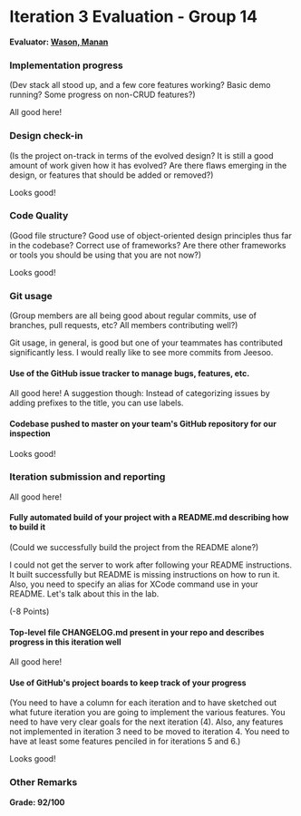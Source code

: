 # Iteration 3 Evaluation - Group 14

**Evaluator: [Wason, Manan](mailto:mwason1@jhu.edu)**

### Implementation progress
(Dev stack all stood up, and a few core features working?  Basic demo running?  Some progress on non-CRUD features?)

All good here!

### Design check-in
(Is the project on-track in terms of the evolved design?  It is still a good amount of work given how it has evolved?  Are there flaws emerging in the design, or features that should be added or removed?)

Looks good!

### Code Quality
(Good file structure?  Good use of object-oriented design principles thus far in the codebase?  Correct use of frameworks?  Are there other frameworks or tools you should be using that you are not now?)
 
Looks good!

### Git usage
(Group members are all being good about regular commits, use of branches, pull requests, etc?  All members contributing well?)

Git usage, in general, is good but one of your teammates has contributed significantly less. I would really like to see more commits from Jeesoo.

#### Use of the GitHub issue tracker to manage bugs, features, etc.

All good here! A suggestion though: Instead of categorizing issues by adding prefixes to the title, you can use labels.

#### Codebase pushed to master on your team's GitHub repository for our inspection

Looks good!

### Iteration submission and reporting

All good here!

#### Fully automated build of your project with a README.md describing how to build it
(Could we successfully build the project from the README alone?)

I could not get the server to work after following your README instructions. It built successfully but README is missing instructions on how to run it. Also, you need to specify an alias for XCode command use in your README. Let's talk about this in the lab. 

(-8 Points)

#### Top-level file CHANGELOG.md present in your repo and describes progress in this iteration well

All good here!

#### Use of GitHub's project boards to keep track of your progress
(You need to have a column for each iteration and to have sketched out what future iteration you are going to implement the various features.  You need to have very clear goals for the next iteration (4).  Also, any features not implemented in iteration 3 need to be moved to iteration 4.  You need to have at least some features penciled in for iterations 5 and 6.)

Looks good!

### Other Remarks


**Grade: 92/100**

